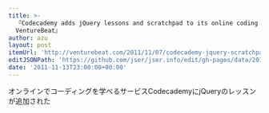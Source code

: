 ```yaml
---
title: >-
  『Codecademy adds jQuery lessons and scratchpad to its online coding school |
  VentureBeat』
author: azu
layout: post
itemUrl: 'http://venturebeat.com/2011/11/07/codecademy-jquery-scratchpad/'
editJSONPath: 'https://github.com/jser/jser.info/edit/gh-pages/data/2011/11/index.json'
date: '2011-11-13T23:00:00+00:00'
---
```

オンラインでコーディングを学べるサービスCodecademyにjQueryのレッスンが追加された
